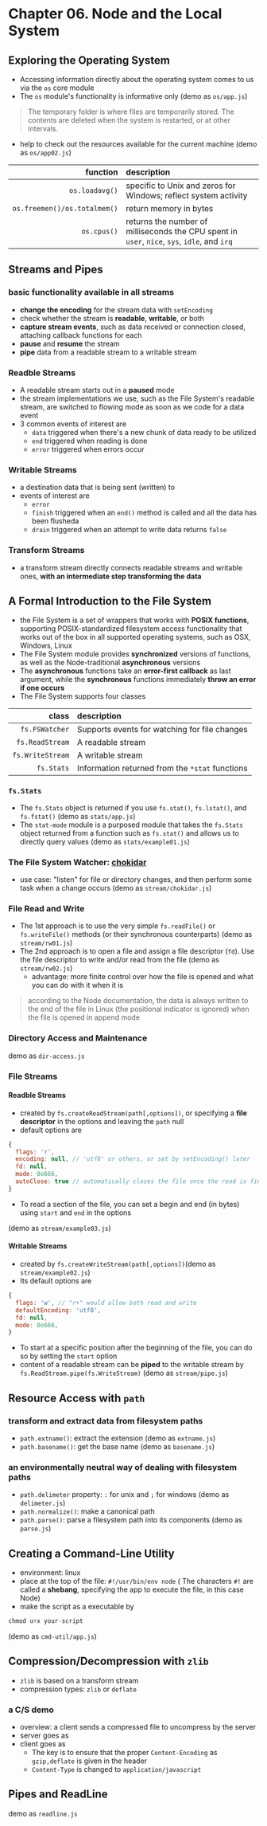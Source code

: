 # Chapter 06. Node and the Local System  

## Exploring the Operating System  
+ Accessing information directly about the operating system comes to us via the `os` core module  
+ The `os` module's functionality is informative only (demo as `os/app.js`)   

> The temporary folder is where files are temporarily stored. The contents are deleted when the system is restarted, or at other intervals.  

+ help to check out the resources available for the current machine (demo as `os/app02.js`)   

function | description 
--------:|:----------
`os.loadavg()`  | specific to Unix and zeros for Windows; reflect system activity  
`os.freemen()/os.totalmem()`  | return memory in bytes
`os.cpus()` |returns the number of milliseconds the CPU spent in `user`, `nice`, `sys`, `idle`, and `irq` 

## Streams and Pipes  
### basic functionality available in all streams  
+ **change the encoding** for the stream data with `setEncoding`  
+ check whether the stream is **readable**, **writable**, or both  
+ **capture stream events**, such as data received or connection closed, attaching callback functions for each  
+ **pause** and **resume** the stream  
+ **pipe** data from a readable stream to a writable stream  

### Readble Streams  
+ A readable stream starts out in a **paused** mode    
+ the stream implementations we use, such as the File System's readable stream, are switched to flowing mode as soon as we code for a data event  
+ 3 common events of interest are  
  - `data` triggered when there's a new chunk of data ready to be utilized  
  - `end` triggered when reading is done  
  - `error` triggered when errors occur  

### Writable Streams  
+ a destination data that is being sent (written) to  
+ events of interest are  
  - `error`  
  - `finish` triggered when an `end()` method is called and all the data has been flusheda  
  - `drain` triggered when an attempt to write data returns `false`  

### Transform Streams 
+ a transform stream directly connects readable streams and writable ones, **with an intermediate step transforming the data**    

## A Formal Introduction to the File System  
+ the File System is a set of wrappers that works with **POSIX functions**, supporting POSIX-standardized filesystem access functionality that works out of the box in all supported operating systems, such as OSX, Windows, Linux   
+ The File System module provides **synchronized** versions of functions, as well as the Node-traditional **asynchronous** versions  
+ The **asynchronous** functions take an **error-first callback** as last argument, while the **synchronous** functions immediately **throw an error if one occurs**     
+ The File System supports four classes  

class | description
-----:|:-----------
`fs.FSWatcher`  | Supports events for watching for file changes
`fs.ReadStream` | A readable stream
`fs.WriteStream`| A writable stream
`fs.Stats`      | Information returned from the `*stat` functions

### `fs.Stats`  
+ The `fs.Stats` object is returned if you use `fs.stat()`, `fs.lstat()`, and `fs.fstat()` (demo as `stats/app.js`)  
+  The `stat-mode` module is a purposed module that takes the `fs.Stats` object returned from a function such as `fs.stat()` and allows us to directly query values (demo as `stats/example01.js`)   

### The File System Watcher: [chokidar](https://github.com/paulmillr/chokidar)  
+ use case: "listen" for file or directory changes, and then perform some task when a change occurs (demo as `stream/chokidar.js`)  

### File Read and Write  
+ The 1st approach is to use the very simple `fs.readFile()` or `fs.writeFile()` methods (or their synchronous counterparts) (demo as `stream/rw01.js`)   
+ The 2nd approach is to open a file and assign a file descriptor (`fd`). Use the file descriptor to write and/or read from the file (demo as `stream/rw02.js`)    
  - advantage: more finite control over how the file is opened and what you can do with it when it is   

>  according to the Node documentation, the data is always written to the end of the file in Linux (the positional indicator is ignored) when the file is opened in append mode  

### Directory Access and Maintenance  
demo as `dir-access.js`  

### File Streams  
#### Readble Streams  
+ created by `fs.createReadStream(path[,options])`, or specifying a **file descriptor** in the options and leaving the `path` null  
+ default options are  
```javascript
{ 
  flags: 'r',
  encoding: null, // 'utf8' or others, or set by setEncoding() later
  fd: null,
  mode: 0o666,
  autoClose: true // automatically closes the file once the read is finished
}
```

+ To read a section of the file, you can set a begin and end (in bytes) using `start` and `end` in the options  

(demo as `stream/example03.js`)  

#### Writable Streams  
+ created by `fs.createWriteStream(path[,options])`(demo as `stream/example02.js`)  
+ Its default options are  
```javascript
{ 
  flags: 'w', // "r+" would allow both read and write 
  defaultEncoding: 'utf8',
  fd: null,
  mode: 0o666, 
}
```

+ To start at a specific position after the beginning of the file, you can do so by setting the `start` option  
+ content of a readable stream can be **piped** to the writable stream by `fs.ReadStream.pipe(fs.WriteStream)` (demo as `stream/pipe.js`)  

## Resource Access with `path`   
### transform and extract data from filesystem paths  
+ `path.extname()`: extract the extension (demo as `extname.js`)  
+ `path.basename()`: get the base name (demo as `basename.js`)   

### an environmentally neutral way of dealing with filesystem paths  
+ `path.delimeter` property: `:` for unix and `;` for windows (demo as `delimeter.js`)  
+ `path.normalize()`: make a canonical path  
+ `path.parse()`: parse a filesystem path into its components (demo as `parse.js`)   

## Creating a Command-Line Utility  
+ environment: linux  
+ place at the top of the file: `#!/usr/bin/env node` ( The characters `#!` are called a **shebang**, specifying the app to execute the file, in this case Node)    
+ make the script as a executable by  
```javascript
chmod u+x your-script
```
(demo as `cmd-util/app.js`)  

## Compression/Decompression with `zlib`  
+ `zlib` is based on a transform stream  
+ compression types: `zlib` or `deflate`  
### a C/S demo  
+ overview: a client sends a compressed file to uncompress by the server  
+ server goes as 
+ client goes as 
  - The key is to ensure that the proper `Content-Encoding` as `gzip,deflate` is given in the header  
  - `Content-Type` is changed to `application/javascript`  

## Pipes and ReadLine  
demo as `readline.js`  
